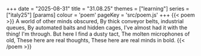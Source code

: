 +++
date = "2025-08-31"
title = "31.08.25"
themes = ["learning"]
series = ["italy25"]
[params]
  colour = 'poem'
  pageKey = 'src/poem.js'
+++
{{< poem >}}
A world of other minds obscured,
By thick conveyor belts, industrial queues,
By automated baits and hidden cages,
I've almost had it with the thing! I'm through.
But here I find a dusty tact,
The molten microphones of old,
These here are real thoughts,
These here are real minds in bold.
{{< /poem >}}